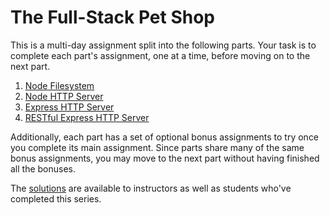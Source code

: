 # The Full-Stack Pet Shop

This is a multi-day assignment split into the following parts. Your task is to complete each part's assignment, one at a time, before moving on to the next part.

1. [Node Filesystem](1_fs.md)
1. [Node HTTP Server](2_http.md)
1. [Express HTTP Server](3_express.md)
1. [RESTful Express HTTP Server](4_rest.md)

Additionally, each part has a set of optional bonus assignments to try once you complete its main assignment. Since parts share many of the same bonus assignments, you may move to the next part without having finished all the bonuses.

The [solutions](https://github.com/gSchool/fs-pet-shop-solutions) are available to instructors as well as students who've completed this series.
